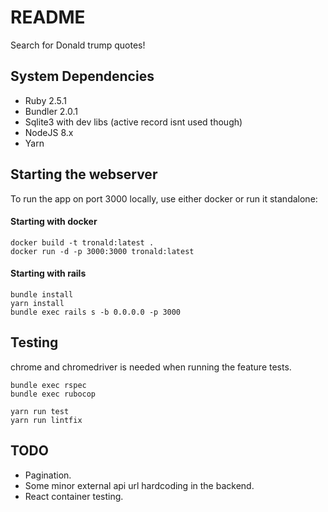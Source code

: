 # README

Search for Donald trump quotes!

## System Dependencies

* Ruby 2.5.1
* Bundler 2.0.1
* Sqlite3 with dev libs (active record isnt used though)
* NodeJS 8.x
* Yarn

## Starting the webserver

To run the app on port 3000 locally, use either docker or run it standalone:

#### Starting with docker

```console
docker build -t tronald:latest .
docker run -d -p 3000:3000 tronald:latest
```

#### Starting with rails

```console
bundle install
yarn install
bundle exec rails s -b 0.0.0.0 -p 3000
```

## Testing

chrome and chromedriver is needed when running the feature tests.

```console
bundle exec rspec
bundle exec rubocop

yarn run test
yarn run lintfix
```

## TODO

- Pagination.
- Some minor external api url hardcoding in the backend.
- React container testing.
